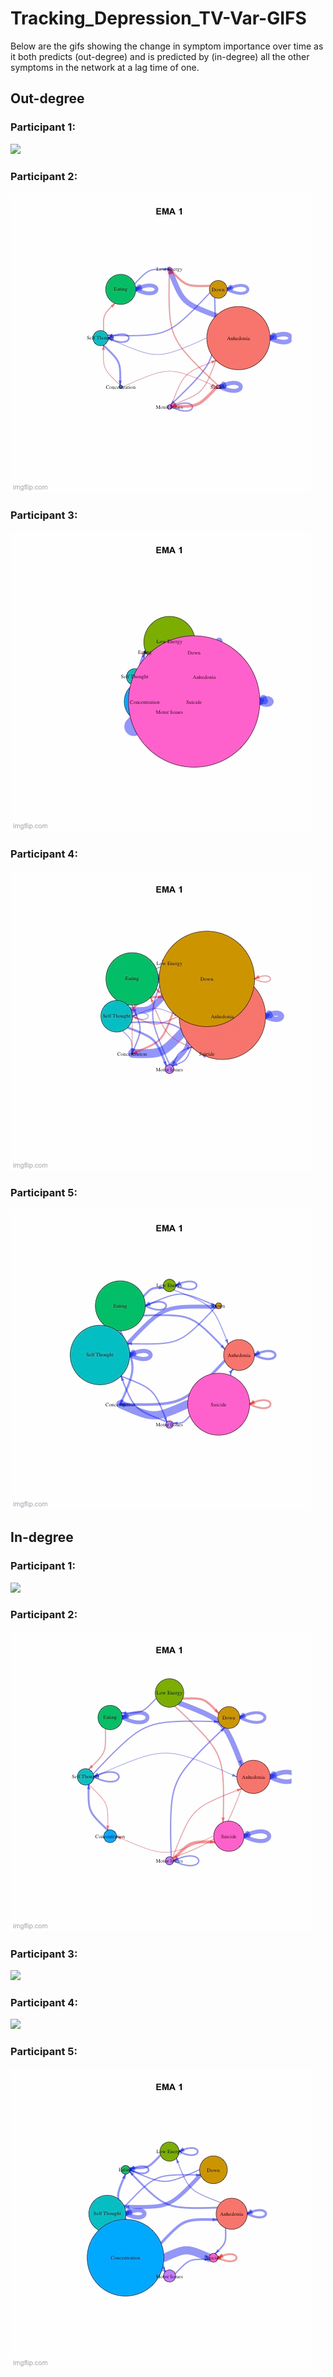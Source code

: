 # Tracking_Depression_TV-Var-GIFS

Below are the gifs showing the change in symptom importance over time as it both predicts (out-degree) and is predicted by (in-degree) all the other symptoms in the network at a lag time of one.

## Out-degree

### Participant 1: 
![](https://github.com/mnemesure/Tracking_Depression_TV-Var-GIFS/blob/master/out-degree-gifs/P1FINAL.gif)


### Participant 2: 
![](https://github.com/mnemesure/Tracking_Depression_TV-Var-GIFS/blob/master/out-degree-gifs/P2FINAL.gif)


### Participant 3: 
![](https://github.com/mnemesure/Tracking_Depression_TV-Var-GIFS/blob/master/out-degree-gifs/P3FINAL.gif)


### Participant 4: 
![](https://github.com/mnemesure/Tracking_Depression_TV-Var-GIFS/blob/master/out-degree-gifs/P4FINAL.gif)


### Participant 5: 
![](https://github.com/mnemesure/Tracking_Depression_TV-Var-GIFS/blob/master/out-degree-gifs/P5FINAL.gif)


## In-degree


### Participant 1: 
![](https://github.com/mnemesure/Tracking_Depression_TV-Var-GIFS/blob/master/in-degree-gifs/P1FINAL.gif)


### Participant 2: 
![](https://github.com/mnemesure/Tracking_Depression_TV-Var-GIFS/blob/master/in-degree-gifs/P2FINAL.gif)


### Participant 3: 
![](https://github.com/mnemesure/Tracking_Depression_TV-Var-GIFS/blob/master/in-degree-gifs/P3FINAL.gif)


### Participant 4: 
![](https://github.com/mnemesure/Tracking_Depression_TV-Var-GIFS/blob/master/in-degree-gifs/P4FINAL.gif)


### Participant 5: 
![](https://github.com/mnemesure/Tracking_Depression_TV-Var-GIFS/blob/master/in-degree-gifs/P5FINAL.gif)
